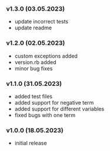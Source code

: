 ### v1.3.0 (03.05.2023)
- update incorrect tests
- update readme

### v1.2.0 (02.05.2023)
- custom exceptions added
- version.rb added
- minor bug fixes

### v1.1.0 (31.05.2023)
- added test files
- added support for negative term
- added support for different variables
- fixed bugs with one term

### v1.0.0 (18.05.2023)
- initial release